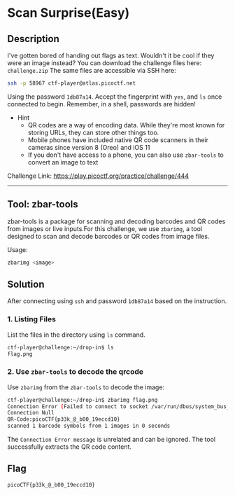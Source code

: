 # Scan Surprise(Easy)
## Description
I've gotten bored of handing out flags as text. Wouldn't it be cool if they were an image instead?
You can download the challenge files here:
`challenge.zip`
The same files are accessible via SSH here:
```bash
ssh -p 58967 ctf-player@atlas.picoctf.net
```
Using the password `1db87a14`. Accept the fingerprint with `yes`, and `ls` once connected to begin. Remember, in a shell, passwords are hidden!

* Hint
  * QR codes are a way of encoding data. While they're most known for storing URLs, they can store other things too.
  * Mobile phones have included native QR code scanners in their cameras since version 8 (Oreo) and iOS 11
  * If you don't have access to a phone, you can also use `zbar-tools` to convert an image to text

Challenge Link: https://play.picoctf.org/practice/challenge/444

---
## Tool: zbar-tools
zbar-tools is a package for scanning and decoding barcodes and QR codes from images or live inputs.For this challenge, we use `zbarimg`, a tool designed to scan and decode barcodes or QR codes from image files.

Usage:
```bash
zbarimg <image>
```

## Solution
After connecting using `ssh` and password `1db87a14` based on the instruction.

### 1. Listing Files 
List the files in the directory using `ls` command.

```bash
ctf-player@challenge:~/drop-in$ ls
flag.png
```

### 2. Use `zbar-tools` to decode the qrcode
Use `zbarimg` from the `zbar-tools` to decode the image:

```bash
ctf-player@challenge:~/drop-in$ zbarimg flag.png
Connection Error (Failed to connect to socket /var/run/dbus/system_bus_socket: No such file or directory)
Connection Null
QR-Code:picoCTF{p33k_@_b00_19eccd10}
scanned 1 barcode symbols from 1 images in 0 seconds
```
The `Connection Error message` is unrelated and can be ignored. The tool successfully extracts the QR code content.


## Flag
```bash
picoCTF{p33k_@_b00_19eccd10}
```

